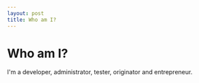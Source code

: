 ```yaml
---
layout: post
title: Who am I?
---
```

# Who am I?

I'm a developer, administrator, tester, originator and entrepreneur.
